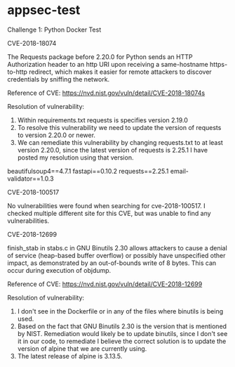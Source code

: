 # appsec-test
Challenge 1: Python Docker Test

CVE-2018-18074

The Requests package before 2.20.0 for Python sends an HTTP Authorization header to an http URI upon receiving a same-hostname https-to-http redirect, which makes it easier for remote attackers to discover credentials by sniffing the network.

Reference of CVE: https://nvd.nist.gov/vuln/detail/CVE-2018-18074s

Resolution of vulnerability:
1. Within requirements.txt requests is specifies version 2.19.0
2. To resolve this vulnerability we need to update the version of requests to version 2.20.0 or newer.
3. We can remediate this vulnerability by changing requests.txt to at least version 2.20.0, since the latest version of requests is 2.25.1 I have posted my resolution using that version.

beautifulsoup4==4.7.1
fastapi==0.10.2
requests==2.25.1
email-validator==1.0.3


CVE-2018-100517

No vulnerabilities were found when searching for cve-2018-100517. I checked multiple different site for this CVE, but was unable to find any vulnerabilities.


CVE-2018-12699

finish_stab in stabs.c in GNU Binutils 2.30 allows attackers to cause a denial of service (heap-based buffer overflow) or possibly have unspecified other impact, as demonstrated by an out-of-bounds write of 8 bytes. This can occur during execution of objdump.


Reference of CVE: https://nvd.nist.gov/vuln/detail/CVE-2018-12699

Resolution of vulnerability:
1. I don't see in the Dockerfile or in any of the files where binutils is being used.
2. Based on the fact that GNU Binutils 2.30 is the version that is mentioned by NIST. Remediation would likely be to update binutils, since I don't see it in our code, to remediate I believe the correct solution is to update the version of alpine that we are currently using.
3. The latest release of alpine is 3.13.5.
